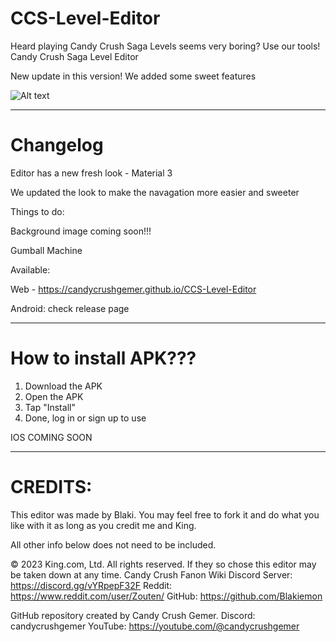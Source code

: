 # CCS-Level-Editor

Heard playing Candy Crush Saga Levels seems very boring? Use our tools! Candy Crush Saga Level Editor

New update in this version! We added some sweet features

![Alt text](https://cdn.discordapp.com/attachments/1190963881942728708/1257525712311685120/image.png?ex=6684b995&is=66836815&hm=d3dc956fabbb35f95b55486df26cf21c9e1c7c360f7fedd421984e3a503a1352&)

****************************
# Changelog
Editor has a new fresh look - Material 3

We updated the look to make the navagation more easier and sweeter

Things to do:

Background image coming soon!!!

Gumball Machine

Available:

Web - https://candycrushgemer.github.io/CCS-Level-Editor

Android: check release page 
****************************
# How to install APK???

1. Download the APK
2. Open the APK
3. Tap "Install"
4. Done, log in or sign up to use

IOS COMING SOON
****************************
# CREDITS:

This editor was made by Blaki. You may feel free to fork it and do what you like with it as long as you credit me and King.

All other info below does not need to be included.

© 2023 King.com, Ltd. All rights reserved.
If they so chose this editor may be taken down at any time.
Candy Crush Fanon Wiki Discord Server: https://discord.gg/vYRpepF32F
Reddit: https://www.reddit.com/user/Zouten/
GitHub: https://github.com/Blakiemon

GitHub repository created by Candy Crush Gemer.
Discord: candycrushgemer
YouTube: https://youtube.com/@candycrushgemer
